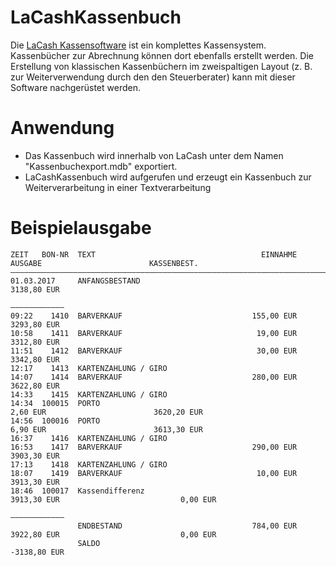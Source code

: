 # LaCashKassenbuch
Die [LaCash Kassensoftware](https://www.lacash.de) ist ein komplettes Kassensystem. Kassenbücher zur Abrechnung können dort ebenfalls erstellt werden.
Die Erstellung von klassischen Kassenbüchern im zweispaltigen Layout (z. B. zur Weiterverwendung durch den den Steuerberater) kann mit dieser Software nachgerüstet werden.

# Anwendung
- Das Kassenbuch wird innerhalb von LaCash unter dem Namen "Kassenbuchexport.mdb" exportiert.
- LaCashKassenbuch wird aufgerufen und erzeugt ein Kassenbuch zur Weiterverarbeitung in einer Textverarbeitung


# Beispielausgabe
````
ZEIT   BON-NR  TEXT                                     EINNAHME       AUSGABE                        KASSENBEST.  
—————————————————————————————————————————————————————————————————————————————————————————————————————————————————
01.03.2017     ANFANGSBESTAND                                                                         3138,80 EUR
                                                                                                     ————————————
09:22    1410  BARVERKAUF                             155,00 EUR                                      3293,80 EUR  
10:58    1411  BARVERKAUF                              19,00 EUR                                      3312,80 EUR  
11:51    1412  BARVERKAUF                              30,00 EUR                                      3342,80 EUR  
12:17    1413  KARTENZAHLUNG / GIRO                                                                                
14:07    1414  BARVERKAUF                             280,00 EUR                                      3622,80 EUR  
14:33    1415  KARTENZAHLUNG / GIRO                                                                                
14:34  100015  PORTO                                                  2,60 EUR                        3620,20 EUR  
14:56  100016  PORTO                                                  6,90 EUR                        3613,30 EUR  
16:37    1416  KARTENZAHLUNG / GIRO                                                                                
16:53    1417  BARVERKAUF                             290,00 EUR                                      3903,30 EUR  
17:13    1418  KARTENZAHLUNG / GIRO                                                                                
18:07    1419  BARVERKAUF                              10,00 EUR                                      3913,30 EUR  
18:46  100017  Kassendifferenz                                     3913,30 EUR                           0,00 EUR  
                                                                                                     ————————————
               ENDBESTAND                             784,00 EUR   3922,80 EUR                           0,00 EUR
               SALDO                                                                                 -3138,80 EUR
````

